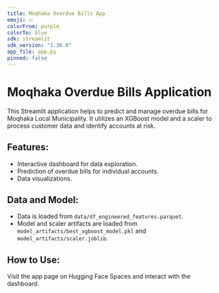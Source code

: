 ```yaml
---
title: Moqhaka Overdue Bills App
emoji: 📈
colorFrom: purple
colorTo: blue
sdk: streamlit
sdk_version: "1.36.0"
app_file: app.py
pinned: false
---
```


# Moqhaka Overdue Bills Application
This Streamlit application helps to predict and manage overdue bills for Moqhaka Local Municipality.
It utilizes an XGBoost model and a scaler to process customer data and identify accounts at risk.

## Features:
- Interactive dashboard for data exploration.
- Prediction of overdue bills for individual accounts.
- Data visualizations.

## Data and Model:
- Data is loaded from `data/df_engineered_features.parquet`.
- Model and scaler artifacts are loaded from `model_artifacts/best_xgboost_model.pkl` and `model_artifacts/scaler.joblib`.

## How to Use:
Visit the app page on Hugging Face Spaces and interact with the dashboard.